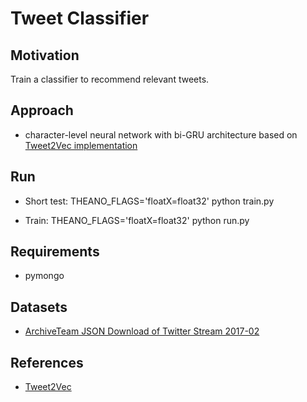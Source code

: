 # Tweet Classifier


## Motivation

Train a classifier to recommend relevant tweets.


## Approach

* character-level neural network with bi-GRU architecture based on [Tweet2Vec implementation](https://github.com/bdhingra/tweet2vec)


## Run

* Short test: THEANO_FLAGS='floatX=float32' python train.py

* Train: THEANO_FLAGS='floatX=float32' python run.py


## Requirements

* pymongo


## Datasets

* [ArchiveTeam JSON Download of Twitter Stream 2017-02](https://archive.org/details/archiveteam-twitter-stream-2017-02)


## References

* [Tweet2Vec](https://github.com/bdhingra/tweet2vec)
